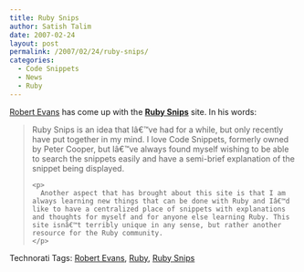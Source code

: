 ```yaml
---
title: Ruby Snips
author: Satish Talim
date: 2007-02-24
layout: post
permalink: /2007/02/24/ruby-snips/
categories:
  - Code Snippets
  - News
  - Ruby
---
```

<div>
  <!--adsense-->
</div>

<div>
  <p>
    <a href="http://www.puneruby.com/blog/?p=94" >Robert Evans</a> has come up with the <strong><a href="http://rubysnips.com/" >Ruby Snips</a></strong> site. In his words:
  </p>
  
  <blockquote>
    <p>
      Ruby Snips is an idea that Iâ€™ve had for a while, but only recently have put together in my mind. I love Code Snippets, formerly owned by Peter Cooper, but Iâ€™ve always found myself wishing to be able to search the snippets easily and have a semi-brief explanation of the snippet being displayed.
    </p>
    
    <p>
      Another aspect that has brought about this site is that I am always learning new things that can be done with Ruby and Iâ€™d like to have a centralized place of snippets with explanations and thoughts for myself and for anyone else learning Ruby. This site isnâ€™t terribly unique in any sense, but rather another resource for the Ruby community.
    </p>
  </blockquote>
</div>

<div>
  <a href="http://technorati.com/tag/Instant+Rails" rel="tag"></a><a href="http://technorati.com/tag/Quick+Ruby" rel="tag"></a><a href="http://technorati.com/tag/Instant+Rails" rel="tag"></a><a href="http://technorati.com/tag/Pune+Ruby" rel="tag"></a><a href="http://technorati.com/tag/Quick+Ruby+Guide" rel="tag"></a><a href="http://technorati.com/tag/Programming+Languages" rel="tag"></a><a href="http://technorati.com/tag/Blogs" rel="tag"></a><a href="http://technorati.com/tag/Ruby" rel="tag"></a><a href="http://technorati.com/tag/PuneRuby" rel="tag"></a><a href="http://technorati.com/tag/QuickRuby" rel="tag"></a><a href="http://technorati.com/tag/PuneBloggers" rel="tag"></a><a href="http://technorati.com/tag/PuneBlogs" rel="tag"></a><a href="http://technorati.com/tag/Blogosphere" rel="tag"></a><a href="http://technorati.com/tag/Digg" rel="tag"></a><a href="http://technorati.com/tag/Media" rel="tag"></a><a href="http://technorati.com/tag/Tip" rel="tag"></a><a href="http://technorati.com/tag/RSS" rel="tag"></a><a href="http://technorati.com/tag/Marketing" rel="tag"></a><a href="http://technorati.com/tag/News" rel="tag"></a><a href="http://technorati.com/tag/IndianGuru" rel="tag"></a><a href="http://technorati.com/tag/Blogging" rel="tag"></a><a href="http://technorati.com/tag/Internet" rel="tag"></a><a href="http://technorati.com/tag/Blog" rel="tag"></a><a href="http://technorati.com/tag/Technical+Support" rel="tag"></a><a href="http://technorati.com/tag/Free+Software" rel="tag"></a><a href="http://technorati.com/tag/Help" rel="tag"></a><a href="http://technorati.com/tag/Pune" rel="tag"></a><a href="http://technorati.com/tag/SatishTalim" rel="tag"></a><a href="http://technorati.com/tag/Satish+Talim" rel="tag"></a><a href="http://technorati.com/tag/Weblog" rel="tag"></a><a href="http://technorati.com/tag/Weblogs" rel="tag"></a><a href="http://technorati.com/tag/Training" rel="tag"></a><a href="http://technorati.com/tag/Free+Training" rel="tag"></a><a href="http://technorati.com/tag/Tutorial" rel="tag"></a><a href="http://technorati.com/tag/Education" rel="tag"></a><a href="http://technorati.com/tag/Teacher" rel="tag"></a><a href="http://technorati.com/tag/Learning+Ruby" rel="tag"></a>
</div>

Technorati Tags: <a href="http://technorati.com/tag/Robert+Evans" rel="tag">Robert Evans</a>, <a href="http://technorati.com/tag/Ruby" rel="tag">Ruby</a>, <a href="http://technorati.com/tag/Ruby+Snips" rel="tag"> Ruby Snips</a>
